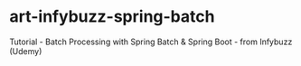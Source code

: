 # art-infybuzz-spring-batch
Tutorial - Batch Processing with Spring Batch &amp; Spring Boot - from Infybuzz (Udemy)
